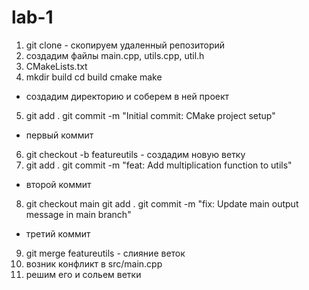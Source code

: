 # lab-1
1. git clone - скопируем удаленный репозиторий
2. создадим файлы main.cpp, utils.cpp, util.h
3. CMakeLists.txt
4. mkdir build 
cd build 
cmake
make
 - создадим директорию и соберем в ней проект
5.  git add .
git commit -m "Initial commit: CMake project setup"
- первый коммит
6. git checkout -b featureutils - создадим новую ветку
7. git add .
   git commit -m "feat: Add multiplication function to utils"
  - второй коммит
8. git checkout main
git add .
git commit -m "fix: Update main output message in main branch"
- третий коммит
9. git merge featureutils - слияние веток
10. возник конфликт в src/main.cpp
11. решим его и сольем ветки
